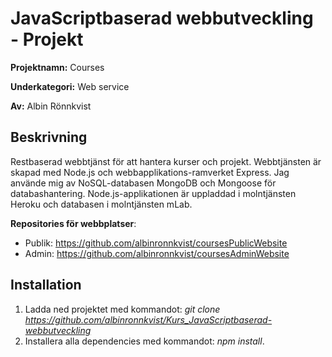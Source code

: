 # JavaScriptbaserad webbutveckling - Projekt
__Projektnamn:__ Courses

__Underkategori:__ Web service

__Av:__ Albin Rönnkvist
## Beskrivning
Restbaserad webbtjänst för att hantera kurser och projekt. Webbtjänsten är skapad med Node.js och webbapplikations-ramverket Express. Jag använde mig av NoSQL-databasen MongoDB och Mongoose för databashantering. Node.js-applikationen är uppladdad i molntjänsten Heroku och databasen i molntjänsten mLab.

__Repositories för webbplatser__:
* Publik: https://github.com/albinronnkvist/coursesPublicWebsite
* Admin: https://github.com/albinronnkvist/coursesAdminWebsite
## Installation
1. Ladda ned projektet med kommandot: _git clone https://github.com/albinronnkvist/Kurs_JavaScriptbaserad-webbutveckling_
2. Installera alla dependencies med kommandot: _npm install_.
